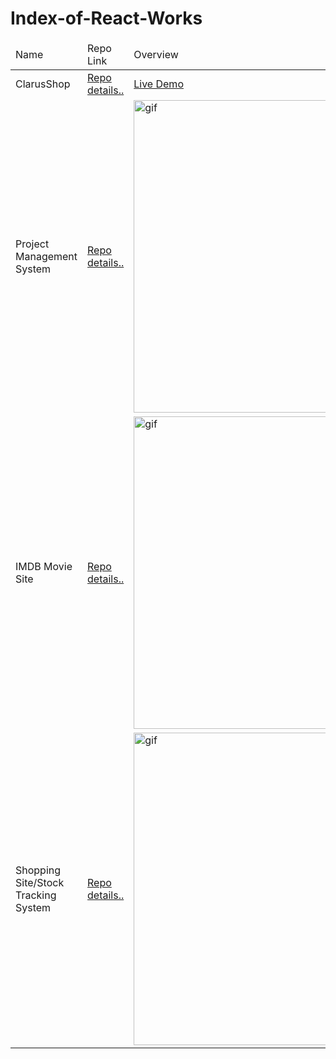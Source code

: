 # Index-of-React-Works


<!DOCTYPE html>
<html lang="en">
<head>
    <meta charset="UTF-8">
    <meta name="viewport" content="width=device-width, initial-scale=1.0">
    
</head>
<body>
    <table>
        <thead>
            <tr>
                <td>Name</td>
                <td>Repo Link</td>
                <td>Overview</td>
            </tr>
        </thead>
        <tbody>
            <tr>
                <td>ClarusShop</td>
                <td><a href="https://github.com/ibrahimkanber/e-Commerce">Repo details..</a></td>
                <td><a href="https://clarusshop.herokuapp.com/">Live Demo</a></td>
            </tr>
            <tr>
                <td>Project Management System</td>
                <td><a href="https://github.com/ibrahimkanber/REACT-PROJECT-3-PROJECT-MANAGEMENT-SYSTEM">Repo details..</a></td>
                <td><img src="https://user-images.githubusercontent.com/65809527/100575860-43b48f80-32dd-11eb-8609-110eb549a9a3.gif" alt="gif"  style="height:500px"></td>
            </tr>
            <tr>
                <td>IMDB Movie Site</td>
                <td><a href="https://github.com/ibrahimkanber/REACT-PROJECT-4-IMDB-MOVIE-SITE">Repo details..</a></td>
                <td><img src="https://user-images.githubusercontent.com/65809527/101216385-b3c96980-367f-11eb-8dd8-47cd6edd285e.gif" alt="gif"  style="height:500px"></td>
            </tr>
            <tr>
                <td>Shopping Site/Stock Tracking System</td>
                <td><a href="https://github.com/ibrahimkanber/REACT-PROJECT-2-with-REDUX--stock-tracking-system-">Repo details..</a></td>
                <td><img src="https://user-images.githubusercontent.com/65809527/100654917-d3445780-334a-11eb-968d-bf0e40986e8b.gif" alt="gif"  style="height:500px"></td>
            </tr> 
        </tbody>
    </table>
</body>
</html>

